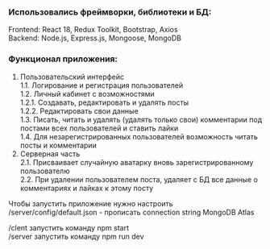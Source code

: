 ### Использовались фреймворки, библиотеки и БД:
Frontend: React 18, Redux Toolkit, Bootstrap, Axios\
Backend: Node.js, Express.js, Mongoose, MongoDB

### Функционал приложения:

1. Пользовательский интерфейс\
   1.1. Логирование и регистрация пользователей\
   1.2. Личный кабинет с возможностями\
   1.2.1. Создавать, редактировать и удалять посты\
   1.2.2. Редактировать свои данные\
   1.3. Писать, читать и удалять (удалять только свои) комментарии под постами всех пользователей и ставить лайки\
   1.4. Для незарегистрированных пользователей возможность читать посты и комментарии
2. Серверная часть\
   2.1. Присваивает случайную аватарку вновь зарегистрированному пользователю\
   2.2. При удалении пользователем поста, удаляет с БД все данные о комментариях и лайках к этому посту

Чтобы запустить приложение нужно настроить /server/config/default.json - прописать connection string MongoDB Atlas

/clent запустить команду npm start\
/server запустить команду npm run dev
